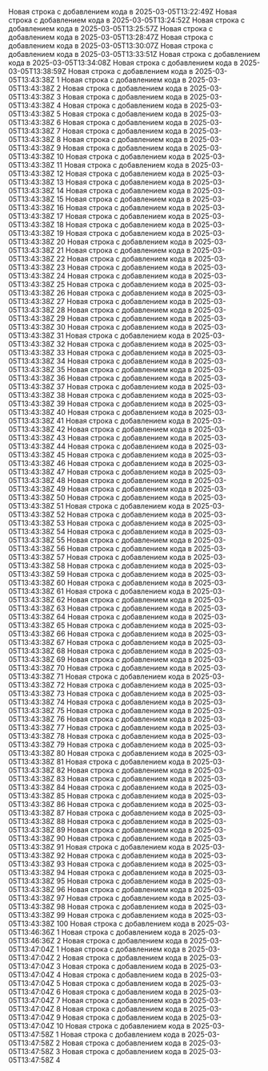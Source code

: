Новая строка с добавлением кода в 2025-03-05T13:22:49Z
Новая строка с добавлением кода в 2025-03-05T13:24:52Z
Новая строка с добавлением кода в 2025-03-05T13:25:57Z
Новая строка с добавлением кода в 2025-03-05T13:28:47Z
Новая строка с добавлением кода в 2025-03-05T13:30:07Z
Новая строка с добавлением кода в 2025-03-05T13:33:51Z
Новая строка с добавлением кода в 2025-03-05T13:34:08Z
Новая строка с добавлением кода в 2025-03-05T13:38:59Z
Новая строка с добавлением кода в 2025-03-05T13:43:38Z 1
Новая строка с добавлением кода в 2025-03-05T13:43:38Z 2
Новая строка с добавлением кода в 2025-03-05T13:43:38Z 3
Новая строка с добавлением кода в 2025-03-05T13:43:38Z 4
Новая строка с добавлением кода в 2025-03-05T13:43:38Z 5
Новая строка с добавлением кода в 2025-03-05T13:43:38Z 6
Новая строка с добавлением кода в 2025-03-05T13:43:38Z 7
Новая строка с добавлением кода в 2025-03-05T13:43:38Z 8
Новая строка с добавлением кода в 2025-03-05T13:43:38Z 9
Новая строка с добавлением кода в 2025-03-05T13:43:38Z 10
Новая строка с добавлением кода в 2025-03-05T13:43:38Z 11
Новая строка с добавлением кода в 2025-03-05T13:43:38Z 12
Новая строка с добавлением кода в 2025-03-05T13:43:38Z 13
Новая строка с добавлением кода в 2025-03-05T13:43:38Z 14
Новая строка с добавлением кода в 2025-03-05T13:43:38Z 15
Новая строка с добавлением кода в 2025-03-05T13:43:38Z 16
Новая строка с добавлением кода в 2025-03-05T13:43:38Z 17
Новая строка с добавлением кода в 2025-03-05T13:43:38Z 18
Новая строка с добавлением кода в 2025-03-05T13:43:38Z 19
Новая строка с добавлением кода в 2025-03-05T13:43:38Z 20
Новая строка с добавлением кода в 2025-03-05T13:43:38Z 21
Новая строка с добавлением кода в 2025-03-05T13:43:38Z 22
Новая строка с добавлением кода в 2025-03-05T13:43:38Z 23
Новая строка с добавлением кода в 2025-03-05T13:43:38Z 24
Новая строка с добавлением кода в 2025-03-05T13:43:38Z 25
Новая строка с добавлением кода в 2025-03-05T13:43:38Z 26
Новая строка с добавлением кода в 2025-03-05T13:43:38Z 27
Новая строка с добавлением кода в 2025-03-05T13:43:38Z 28
Новая строка с добавлением кода в 2025-03-05T13:43:38Z 29
Новая строка с добавлением кода в 2025-03-05T13:43:38Z 30
Новая строка с добавлением кода в 2025-03-05T13:43:38Z 31
Новая строка с добавлением кода в 2025-03-05T13:43:38Z 32
Новая строка с добавлением кода в 2025-03-05T13:43:38Z 33
Новая строка с добавлением кода в 2025-03-05T13:43:38Z 34
Новая строка с добавлением кода в 2025-03-05T13:43:38Z 35
Новая строка с добавлением кода в 2025-03-05T13:43:38Z 36
Новая строка с добавлением кода в 2025-03-05T13:43:38Z 37
Новая строка с добавлением кода в 2025-03-05T13:43:38Z 38
Новая строка с добавлением кода в 2025-03-05T13:43:38Z 39
Новая строка с добавлением кода в 2025-03-05T13:43:38Z 40
Новая строка с добавлением кода в 2025-03-05T13:43:38Z 41
Новая строка с добавлением кода в 2025-03-05T13:43:38Z 42
Новая строка с добавлением кода в 2025-03-05T13:43:38Z 43
Новая строка с добавлением кода в 2025-03-05T13:43:38Z 44
Новая строка с добавлением кода в 2025-03-05T13:43:38Z 45
Новая строка с добавлением кода в 2025-03-05T13:43:38Z 46
Новая строка с добавлением кода в 2025-03-05T13:43:38Z 47
Новая строка с добавлением кода в 2025-03-05T13:43:38Z 48
Новая строка с добавлением кода в 2025-03-05T13:43:38Z 49
Новая строка с добавлением кода в 2025-03-05T13:43:38Z 50
Новая строка с добавлением кода в 2025-03-05T13:43:38Z 51
Новая строка с добавлением кода в 2025-03-05T13:43:38Z 52
Новая строка с добавлением кода в 2025-03-05T13:43:38Z 53
Новая строка с добавлением кода в 2025-03-05T13:43:38Z 54
Новая строка с добавлением кода в 2025-03-05T13:43:38Z 55
Новая строка с добавлением кода в 2025-03-05T13:43:38Z 56
Новая строка с добавлением кода в 2025-03-05T13:43:38Z 57
Новая строка с добавлением кода в 2025-03-05T13:43:38Z 58
Новая строка с добавлением кода в 2025-03-05T13:43:38Z 59
Новая строка с добавлением кода в 2025-03-05T13:43:38Z 60
Новая строка с добавлением кода в 2025-03-05T13:43:38Z 61
Новая строка с добавлением кода в 2025-03-05T13:43:38Z 62
Новая строка с добавлением кода в 2025-03-05T13:43:38Z 63
Новая строка с добавлением кода в 2025-03-05T13:43:38Z 64
Новая строка с добавлением кода в 2025-03-05T13:43:38Z 65
Новая строка с добавлением кода в 2025-03-05T13:43:38Z 66
Новая строка с добавлением кода в 2025-03-05T13:43:38Z 67
Новая строка с добавлением кода в 2025-03-05T13:43:38Z 68
Новая строка с добавлением кода в 2025-03-05T13:43:38Z 69
Новая строка с добавлением кода в 2025-03-05T13:43:38Z 70
Новая строка с добавлением кода в 2025-03-05T13:43:38Z 71
Новая строка с добавлением кода в 2025-03-05T13:43:38Z 72
Новая строка с добавлением кода в 2025-03-05T13:43:38Z 73
Новая строка с добавлением кода в 2025-03-05T13:43:38Z 74
Новая строка с добавлением кода в 2025-03-05T13:43:38Z 75
Новая строка с добавлением кода в 2025-03-05T13:43:38Z 76
Новая строка с добавлением кода в 2025-03-05T13:43:38Z 77
Новая строка с добавлением кода в 2025-03-05T13:43:38Z 78
Новая строка с добавлением кода в 2025-03-05T13:43:38Z 79
Новая строка с добавлением кода в 2025-03-05T13:43:38Z 80
Новая строка с добавлением кода в 2025-03-05T13:43:38Z 81
Новая строка с добавлением кода в 2025-03-05T13:43:38Z 82
Новая строка с добавлением кода в 2025-03-05T13:43:38Z 83
Новая строка с добавлением кода в 2025-03-05T13:43:38Z 84
Новая строка с добавлением кода в 2025-03-05T13:43:38Z 85
Новая строка с добавлением кода в 2025-03-05T13:43:38Z 86
Новая строка с добавлением кода в 2025-03-05T13:43:38Z 87
Новая строка с добавлением кода в 2025-03-05T13:43:38Z 88
Новая строка с добавлением кода в 2025-03-05T13:43:38Z 89
Новая строка с добавлением кода в 2025-03-05T13:43:38Z 90
Новая строка с добавлением кода в 2025-03-05T13:43:38Z 91
Новая строка с добавлением кода в 2025-03-05T13:43:38Z 92
Новая строка с добавлением кода в 2025-03-05T13:43:38Z 93
Новая строка с добавлением кода в 2025-03-05T13:43:38Z 94
Новая строка с добавлением кода в 2025-03-05T13:43:38Z 95
Новая строка с добавлением кода в 2025-03-05T13:43:38Z 96
Новая строка с добавлением кода в 2025-03-05T13:43:38Z 97
Новая строка с добавлением кода в 2025-03-05T13:43:38Z 98
Новая строка с добавлением кода в 2025-03-05T13:43:38Z 99
Новая строка с добавлением кода в 2025-03-05T13:43:38Z 100
Новая строка с добавлением кода в 2025-03-05T13:46:36Z 1
Новая строка с добавлением кода в 2025-03-05T13:46:36Z 2
Новая строка с добавлением кода в 2025-03-05T13:47:04Z 1
Новая строка с добавлением кода в 2025-03-05T13:47:04Z 2
Новая строка с добавлением кода в 2025-03-05T13:47:04Z 3
Новая строка с добавлением кода в 2025-03-05T13:47:04Z 4
Новая строка с добавлением кода в 2025-03-05T13:47:04Z 5
Новая строка с добавлением кода в 2025-03-05T13:47:04Z 6
Новая строка с добавлением кода в 2025-03-05T13:47:04Z 7
Новая строка с добавлением кода в 2025-03-05T13:47:04Z 8
Новая строка с добавлением кода в 2025-03-05T13:47:04Z 9
Новая строка с добавлением кода в 2025-03-05T13:47:04Z 10
Новая строка с добавлением кода в 2025-03-05T13:47:58Z 1
Новая строка с добавлением кода в 2025-03-05T13:47:58Z 2
Новая строка с добавлением кода в 2025-03-05T13:47:58Z 3
Новая строка с добавлением кода в 2025-03-05T13:47:58Z 4

